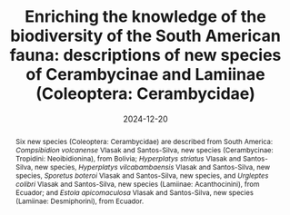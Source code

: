 ---
title: 'Enriching the knowledge of the biodiversity of the South American fauna: descriptions of new species of Cerambycinae and Lamiinae (Coleoptera: Cerambycidae)'
date: '2024-12-20'
doi: ''
journal: Insecta Mundi
issue: '1093'
pagination: '1–25'
zoobank: 'urn:lsid:zoobank.org:pub:5D0BCF43-47B0-4530-B5AC-B87EB585A48F'

authors:
  - first_name: 'Josef'
    last_name: 'Vlasak'
    affiliation: '207 Silverbrook Drive, Schwenksville, PA 19473, U.S.A.'
    email: 'josef_vlasak@merck.com'
    orcid: 'https://orcid.org/0000-0001-7514-0305'

  - first_name: 'Antonio'
    last_name: 'Santos-Silva'
    affiliation: 'Museu de Zoologia, Universidade de São Paulo, São Paulo, SP, Brazil'
    email: 'toncriss@uol.com.br'
    orcid: 'https://orcid.org/0000-0001-7128-1418'

download: 'https://drive.google.com/file/d/1GJAboo1zrQx2gupNnJHFNrz8GHF6qUZC/view?usp=sharing'

supplementary: ''

keywords:
  - Longhorned beetles
  - South America
  - taxonomy
  
categories:
  - Coleoptera
  - Cerambycidae
  - Cerambycinae 
  - Lamiinae
  
references:
  - authors: Bates HW.
    year: 1881
    title: 'Longicornia. p.153–224. In: Godman FD, Salvin O (eds.). Biologia Centrali-Americana, Insecta, Coleoptera. Vol. 5. Taylor and Francis; London'
    pages: 525 p
    doi: 
    url: 
    access: 

  - authors: Bezark LG.
    year: 2024a
    title: 'A Photographic Catalog of the Cerambycidae of the World. New World Cerambycidae Catalog.'
    pages: 
    doi: 
    url: http://bezbycids.com/byciddb/wdefault.asp?w=n/
    access: (Last accessed 06 September 2024.)

  - authors: Bezark LG.
    year: 2024b
    title: 'Checklist of the Oxypeltidae, Vesperidae, Disteniidae and Cerambycidae (Coleoptera) of the Western Hemisphere. 2024 Edition (updated through 31 December 2023).'
    pages: 
    doi: 
    url: http://bezbycids.com/byciddb/wdefault.asp?w=n
    access: (Last accessed 6 September 2024.)

  - authors: Botero JP.
    year: 2015
    title: 'Three new species, a lectotype designation, and taxonomic and geographical notes in Eburiini (Coleoptera, Cerambycidae, Cerambycinae). European Journal of Taxonomy 148'
    pages: 1–22
    doi: 
    url: 
    access: 

  - authors: Bezark LG, Santos-Silva A.
    year: 2024
    title: 'New World Lamiinae (Coleoptera, Cerambycidae): new species, new records, and notes. Faunitaxys 12(6)'
    pages: 1–11
    doi: 
    url: 
    access: 

  - authors: Galileo MHM, Martins UR.
    year: 2003
    title: 'Novos táxons neotropicais de Desmiphorini (Coleoptera, Cerambycidae, Lamiinae). Iheringia (Série Zoologia) 93(2)'
    pages: 159–166
    doi: 
    url: 
    access: 

  - authors: García K, Nascimento FEL.
    year: 2020
    title: 'Elaphidiini (Coleoptera, Cerambycidae) from the Caribbean region of Colombia: New species, taxonomic notes and new geographical records. Papéis Avulsos de Zoologia 23'
    pages: 1–8
    doi: 
    url: 
    access: 

  - authors: García K, Vlasak J.
    year: 2024
    title: 'A new genus and species of Anisocerini (Coleoptera: Cerambycidae) from Ecuador. Zootaxa 5424(5)'
    pages: 595–600
    doi: 
    url: 
    access: 

  - authors: Juárez-Noé G, González-Coronado U, Bezark LG.
    year: 2022
    title: 'A new species of <i>Bisaltes </i>Thomson, 1868 from Peru and Ecuador (Cerambycidae, Lamiinae, Apomecynini). Zootaxa 5169(2)'
    pages: 183–187
    doi: 
    url: 
    access: 

  - authors: Martins UR, Galileo MHM.
    year: 2011
    title: 'Novas espécies de Cerambycinae (Cerambycidae, Coleoptera) da Região Neotropical. Papéis Avulsos de Zoologia 51(11)'
    pages: 189–195
    doi: 
    url: 
    access: 

  - authors: Monné MA.
    year: 1998
    title: 'Sinopse do gênero <i>Sporetus </i>Bates, 1864 (Coleoptera, Cerambycidae, Lamiinae, Acanthocinini). Revista Brasileira de Entomologia 42(1–2)'
    pages: 27–34
    doi: 
    url: 
    access: 

  - authors: Monné MA.
    year: 2009
    title: 'Novos táxons neotropicais em Acanthocinini (Coleoptera, Cerambycidae). Revista Brasileira de Entomologia, 53(3)'
    pages: 321–326
    doi: 
    url: 
    access: 

  - authors: Monné MA.
    year: 2024a
    title: 'Catalogue of the Cerambycidae (Coleoptera) of the Neotropical Region. Part I. Subfamily Cerambycinae.'
    pages: 
    doi: 
    url: https://cerambycids.com/catalog/
    access: (Last accessed 06 September 2024.)

  - authors: Monné MA.
    year: 2024b
    title: 'Catalogue of the Cerambycidae (Coleoptera) of the Neotropical region. Part II. Subfamily Lamiinae.'
    pages: 
    doi: 
    url: https://cerambycids.com/catalog/
    access: (Last accessed 06 September 2024.)

  - authors: Monné MA.
    year: 2024c
    title: 'Catalogue of the Cerambycidae (Coleoptera) of the Neotropical Region. Part III. Subfamilies Lepturinae, Necydalinae, Parandrinae, Prioninae, Spondylidinae and Families Oxypeltidae, Vesperidae and Disteniidae.'
    pages: 
    doi: 
    url: https://cerambycids.com/catalog/
    access: (Last accessed 06 September 2024.)

  - authors: Nascimento FEL, Santos-Silva A, McClarin J.
    year: 2020
    title: 'Flat-faced longhorn beetles (Coleoptera: Cerambycidae: Lamiinae) from the Neotropical region: new species from Ecuador, nomenclatural changes and notes. Annales de la Société Entomologique de France (N.S.) 56(3)'
    pages: 215–234
    doi: 
    url: 
    access: 

  - authors: Roguet JP.
    year: 2024
    title: 'Lamiines of the World.'
    pages: 
    doi: 
    url: 
    access: (Last accessed 06 September 2024.)

  - authors: Tavakilian GL, Néouze G-L.
    year: 2007
    title: 'Le genre <i>Ozotroctes </i>Bates, 1861: nouvelles espèces et nouveaux genres apparentés d’Acanthoderini (Coleoptera, Cerambycidae, Lamiinae). Coléoptères 13(1)'
    pages: 1–24
    doi: 
    url: 
    access: 

  - authors: Tavakilian GL, Chevillotte H.
    year: 2024
    title: 'Titan: base de données internationales sur les Cerambycidae ou Longicornes.'
    pages: 
    doi: 
    url: http://titan.gbif.fr/
    access: (Last accessed 06 September 2024.)

abstract: 'Six new species (Coleoptera: Cerambycidae) are described from South America: <i>Compsibidion volcanense </i>Vlasak and Santos-Silva, new species (Cerambycinae: Tropidini: Neoibidionina), from Bolivia; <i>Hyperplatys striatus </i>Vlasak and Santos-Silva, new species, <i>Hyperplatys vilcabambaensis </i>Vlasak and Santos-Silva, new species, <i>Sporetus boteroi </i>Vlasak and Santos-Silva, new species, and <i>Urgleptes colibri </i>Vlasak and Santos-Silva, new species (Lamiinae: Acanthocinini), from Ecuador; and <i>Estola apicomaculosa </i>Vlasak and Santos-Silva, new species (Lamiinae: Desmiphorini), from Ecuador.'

---